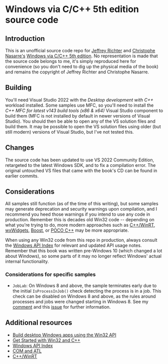 # Windows via C/C++ 5th edition source code

## Introduction

This is an unofficial source code repo for [Jeffrey Richter](https://twitter.com/jeffrichter) and [Christophe Nasarre's](https://mvp.microsoft.com/en-us/PublicProfile/5003325) [Windows via C/C++ 5th edition](https://www.amazon.com/Windows-via-softcover-Developer-Reference/dp/0735663777). No representation is made that the source code belongs to me, it's simply reproduced here for convenience (so you don't need to dig up the physical media of the book) and remains the copyright of Jeffrey Richter and Christophe Nasarre.

## Building

You'll need Visual Studio 2022 with the _Desktop development with C++_ workload installed. Some samples use MFC, so you'll need to install the _C++ MFC for latest v143 build tools (x86 & x64)_ Visual Studio component to build them (MFC is not installed by default in newer versions of Visual Studio). You should then be able to open any of the VS solution files and build them. It may be possible to open the VS solution files using older (but still modern) versions of Visual Studio, but I've not tested this.

## Changes

The source code has been updated to use VS 2022 Community Edition, retargeted to the latest Windows SDK, and to fix a compilation error. The original untouched VS files that came with the book's CD can be found in earlier commits. 

## Considerations

All samples still function (as of the time of this writing), but some samples may generate deprecation and security warnings upon compilation, and I recommend you heed those warnings if you intend to use any code in production. Remember this is decades old Win32 code -- depending on what you're trying to do, more modern approaches such as [C++/WinRT](https://docs.microsoft.com/en-us/archive/msdn-magazine/2017/january/c-introducing-c-winrt), [wxWidgets](https://www.wxwidgets.org/), [Boost](https://www.boost.org/), or [POCO C++](https://pocoproject.org/) may be more appropriate.

When using any Win32 code from this repo in production, always consult the [Windows API Index](https://docs.microsoft.com/en-us/windows/win32/apiindex/windows-api-list) for relevant and updated API usage notes. Remember that this book was written pre-Windows 10 (which changed a lot about Windows), so some parts of it may no longer reflect Windows' actual internal functionality.

### Considerations for specific samples

* `JobLab`: On Windows 8 and above, the sample terminates early due to the initial `IsProcessInJob()` check detecting the process is in a job. This check can be disabled on Windows 8 and above, as the rules around processes and jobs were changed starting in Windows 8. See my [comment](https://github.com/yottaawesome/windows-via-c-cpp/blob/master/src/05-JobLab/JobLab.cpp) and this [issue](https://github.com/yottaawesome/windows-via-c-cpp/issues/1) for further information.

## Additional resources

* [Build desktop Windows apps using the Win32 API](https://docs.microsoft.com/en-us/windows/win32/)
* [Get Started with Win32 and C++](https://docs.microsoft.com/en-us/windows/win32/learnwin32/learn-to-program-for-windows)
* [Windows API Index](https://docs.microsoft.com/en-us/windows/win32/apiindex/windows-api-list)
* [COM and ATL](https://docs.microsoft.com/en-us/cpp/atl/introduction-to-com-and-atl?view=msvc-160)
* [C++/WinRT](https://docs.microsoft.com/en-us/windows/uwp/cpp-and-winrt-apis/)
